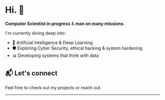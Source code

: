# Hi. 👋

**Computer Scientist in progress** & **man on many missions**.

I'm currently diving deep into:
- 🧠 Artificial Intelligence & Deep Learning  
- 🛡️ Exploring Cyber Security, ethical hacking & system hardening  
- 📊 Developing systems that think with data

## 📬 Let's connect
Feel free to check out my projects or reach out.

---
